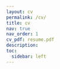 ```yaml
---
layout: cv
permalink: /cv/
title: cv
nav: true
nav_order: 1
cv_pdf: resume.pdf
description: 
toc:
  sidebar: left
---
```

